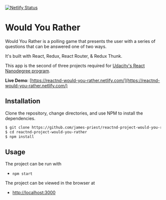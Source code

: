 [![Netlify Status](https://api.netlify.com/api/v1/badges/a716b2bd-1082-43d9-bd17-cd3684d2d7ad/deploy-status)](https://app.netlify.com/sites/reactnd-would-you-rather/deploys)

# Would You Rather

Would You Rather is a polling game that presents the user with a series of questions that can be answered one of two ways.

It's built with React, Redux, React Router, & Redux Thunk.

This app is the second of three projects required for [Udacity's React Nanodegree program](https://www.udacity.com/course/react-nanodegree--nd019).

**Live Demo**: [https://reactnd-would-you-rather.netlify.com/](https://reactnd-would-you-rather.netlify.com/)

## Installation

Clone the repository, change directories, and use NPM to install the dependencies.

```bash
$ git clone https://github.com/james-priest/reactnd-project-would-you-rather.git
$ cd reactnd-project-would-you-rather
$ npm install
```

## Usage

The project can be run with

- `npm start`

The project can be viewed in the browser at

- [http://localhost:3000](http://localhost:3000)
